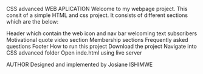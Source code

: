 CSS advanced
WEB APLICATION
Welcome to my webpage project. This consit of a simple HTML and css project. It consists of different sections which are the below:

Header which contain the web icon and nav bar
welcoming text
subscribers
Motivational quote
video section
Membership sections
Frequently asked questions
Footer
How to run this project
Download the project Navigate into CSS advanced folder Open inde.html using live server

AUTHOR
Designed and implemented by Josiane ISHIMWE
